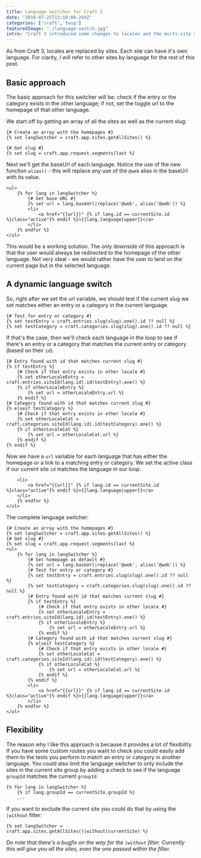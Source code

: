 ```yaml
---
title: Language switcher for Craft 3
date: "2018-07-25T13:10:00.284Z"
categories: ['craft','twig']
featuredImage: "./language-switch.jpg"
intro: "Craft 3 introduced some changes to locales and the multi-site setup. On top of that there are also a number of templating changes, so your old language switcher probably won't work anymore. So today we're building a brand new language switcher for Craft 3."
---
```


As from Craft 3, locales are replaced by sites. Each site can have it's own language. For clarity, I will refer to other sites by language for the rest of this post.

## Basic approach

The basic approach for this switcher will be: check if the entry or the category exists in the other language; if not, set the toggle url to the homepage of that other language.

We start off by getting an array of all the sites as well as the current slug:
```twig
{# Create an array with the homepages #}
{% set langSwitcher = craft.app.sites.getAllSites() %}

{# Get slug #}
{% set slug = craft.app.request.segments|last %}
```

Next we’ll get the baseUrl of each language. Notice the use of the new function `alias()` - this will replace any use of the `@web` alias in the baseUrl with its value.

```twig
<ul>
	{% for lang in langSwitcher %}
		{# Get base URL #}
		{% set url = lang.baseUrl|replace('@web', alias('@web')) %}
		<li>
			<a href="{{url}}" {% if lang.id == currentSite.id %}class="active"{% endif %}>{{lang.language|upper}}</a>
		</li>
	{% endfor %}
</ul>
```

This would be a working solution. The only downside of this approach is that the user would always be redirected to the homepage of the other language. Not very ideal - we would rather have the user to land on the current page but in the selected language.

## A dynamic language switch

So, right after we set the url variable, we should test if the current slug we set matches either an entry or a category in the current language.

```twig
{# Test for entry or category #}
{% set testEntry = craft.entries.slug(slug).one().id ?? null %}
{% set testCategory = craft.categories.slug(slug).one().id ?? null %}
```

If that's the case, then we'll check each language in the loop to see if there's an entry or a category that matches the current entry or category (based on their `id`).

```twig
{# Entry found with id that matches current slug #}
{% if testEntry %}
	{# Check if that entry exists in other locale #}
	{% set otherLocaleEntry = craft.entries.siteId(lang.id).id(testEntry).one() %}
	{% if otherLocaleEntry %}
		{% set url = otherLocaleEntry.url %}
	{% endif %}
{# Category found with id that matches current slug #}
{% elseif testCategory %}
	{# Check if that entry exists in other locale #}
	{% set otherLocaleCat = craft.categories.siteId(lang.id).id(testCategory).one() %}
	{% if otherLocaleCat %}
		{% set url = otherLocaleCat.url %}
	{% endif %}
{% endif %}
```

Now we have a `url` variable for each language that has either the homepage or a link to a matching entry or category. We set the active class if our current site `id` matches the language in our loop.

```twig
	<li>
		<a href="{{url}}" {% if lang.id == currentSite.id %}class="active"{% endif %}>{{lang.language|upper}}</a>
	</li>
	{% endfor %}
</ul>
```

The complete language switcher:

```twig
{# Create an array with the homepages #}
{% set langSwitcher = craft.app.sites.getAllSites() %}
{# Get slug #}
{% set slug = craft.app.request.segments|last %}
<ul>
	{% for lang in langSwitcher %}
		{# Set homepage as default #}
		{% set url = lang.baseUrl|replace('@web', alias('@web')) %}
		{# Test for entry or category #}
		{% set testEntry = craft.entries.slug(slug).one().id ?? null %}
		{% set testCategory = craft.categories.slug(slug).one().id ?? null %}
		{# Entry found with id that matches current slug #}
		{% if testEntry %}
			{# Check if that entry exists in other locale #}
			{% set otherLocaleEntry = craft.entries.siteId(lang.id).id(testEntry).one() %}
			{% if otherLocaleEntry %}
				{% set url = otherLocaleEntry.url %}
			{% endif %}
		{# Category found with id that matches current slug #}
		{% elseif testCategory %}
			{# Check if that entry exists in other locale #}
			{% set otherLocaleCat = craft.categories.siteId(lang.id).id(testCategory).one() %}
			{% if otherLocaleCat %}
				{% set url = otherLocaleCat.url %}
			{% endif %}
		{% endif %}
		<li>
			<a href="{{url}}" {% if lang.id == currentSite.id %}class="active"{% endif %}>{{lang.language|upper}}</a>
		</li>
	{% endfor %}
</ul>
```

## Flexibility

The reason why I like this approach is because it provides a lot of flexibility. If you have some custom routes you want to check you could easily add them to the tests you perform to match an entry or category in another language. You could also limit the language switcher to only include the sites in the current site group by adding a check to see if the language `groupId` matches the current `groupId`.

```twig
{% for lang in langSwitcher %}
	{% if lang.groupId == currentSite.groupId %}
	...
```

If you want to exclude the current site you could do that by using the `|without` filter:
```twig
{% set langSwitcher = craft.app.sites.getAllSites()|without(currentSite) %}
```

*Do note that there's a bugfix on the way for the `|without` filter. Currently this will give you all the sites, even the one passed within the filter.*
